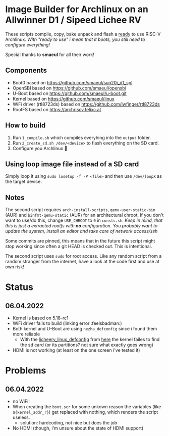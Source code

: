 # Image Builder for Archlinux on an Allwinner D1 / Sipeed Lichee RV
These scripts compile, copy, bake unpack and flash a [ready](https://wiki.archlinux.org/title/installation_guide#Configure_the_system) to use RISC-V Archlinux.
*With "ready to use" i mean that it boots, you still need to configure everything!*

Special thanks to **smaeul** for all their work!

## Components
- Boot0 based on https://github.com/smaeul/sun20i_d1_spl
- OpenSBI based on https://github.com/smaeul/opensbi
- U-Boot based on https://github.com/smaeul/u-boot.git
- Kernel based on https://github.com/smaeul/linux
- WiFi driver (rtl8723ds) based on https://github.com/lwfinger/rtl8723ds
- RootFS based on https://archriscv.felixc.at

## How to build
1. Run `1_compile.sh` which compiles everyhing into the `output` folder.
1. Run `2_create_sd.sh /dev/<device>` to flash everything on the SD card.
1. Configure you Archlinux :rocket:

## Using loop image file instead of a SD card
Simply loop it using `sudo losetup -f -P <file>` and then use `/dev/loopX` as the target device.

## Notes
The second script requires `arch-install-scripts`, `qemu-user-static-bin` (AUR) and `binfmt-qemu-static` (AUR) for an architectural chroot.
If you don't want to use/do this, change `USE_CHROOT` to `0` in `consts.sh`.
*Keep in mind, that this is just a extracted rootfs with **no** configuration. You probably want to update the system, install an editor and take care of network access/ssh*

Some commits are pinned, this means that in the future this script might stop working since often a git HEAD is checked out. This is intentional.

The second script uses `sudo` for root access. Like any random script from a random stranger from the internet, have a look at the code first and use at own risk!

# Status
## 06.04.2022
- Kernel is based on 5.18-rc1
- WiFi driver fails to build (linking error :feelsbadman:)
- Both kernel and U-Boot are using `nezha_defconfig` since i found them more reliable
    - With the [licheerv_linux_defconfig](https://andreas.welcomes-you.com/media/files/licheerv_linux_defconfig) from [here](https://andreas.welcomes-you.com/boot-sw-debian-risc-v-lichee-rv/) the kernel failes to find the sd card (or its partitions? not sure what exactly goes wrong)
- HDMI is not working (at least on the one screen i've tested it)


# Problems
## 06.04.2022
- no WiFi!
- When creating the `boot.scr` for some unkown reason the variables (like `${kernel_addr_r}`) get replaced with nothing, which renders the script useless.
    - solution: hardcoding, not nice but does the job
- No HDMI (though, i'm unsure about the state of HDMI support)

